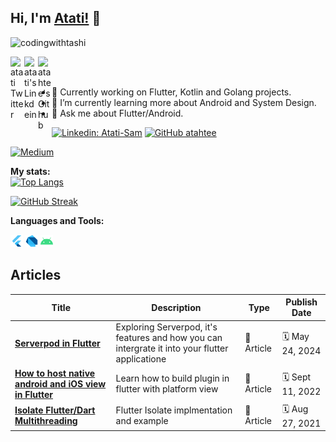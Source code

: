 ## Hi, I'm [Atati!](https://medium.com/@atatijr/) 👋

<p align="left"> <img src="https://komarev.com/ghpvc/?username=codingwithtashi&label=Views&color=blue&style=plastic" alt="codingwithtashi" /> </p>

<a href="https://twitter.com/atatwts">
  <img align="left" alt="atati Twitter" width="22px" src="https://cdn.jsdelivr.net/npm/simple-icons@v3/icons/twitter.svg" />
</a>
<a href="https://www.linkedin.com/in/atati-sam/">
  <img align="left" alt="atati's Linkdein" width="22px" src="https://cdn.jsdelivr.net/npm/simple-icons@v3/icons/linkedin.svg" />
</a>
<a href="https://github.com/atahtee">
  <img align="left" alt="atahtee's Github" width="22px" src="https://cdn.jsdelivr.net/npm/simple-icons@v3/icons/github.svg" />
</a>




<br/>
<br/>


- 🔭  Currently working on Flutter, Kotlin and Golang projects.
- 🌱 I’m currently learning more about Android and System Design.
- 💬 Ask me about Flutter/Android.




[![Linkedin: Atati-Sam](https://img.shields.io/badge/-atahtee-blue?style=flat-square&logo=Linkedin&logoColor=white&link=https://www.linkedin.com/in/atati-sam/)](https://www.linkedin.com/in/atati-sam)
[![GitHub atahtee](https://img.shields.io/github/followers/atahtee?label=follow&style=social)](https://github.com/atahtee)
<!-- [![YouTube](https://img.shields.io/youtube/channel/views/UCBLzUH7iDyY3pZWslcPJhJA?style=social)](https://youtube.com/c/codingwithtashi)    -->
[![Medium](https://img.shields.io/badge/Medium-12100E?style=for-the-badge&logo=medium&logoColor=white)]([https://medium.com/@atatijr])   

**My stats:**  
[![Top Langs](https://github-readme-stats.vercel.app/api/top-langs/?username=atahtee&layout=compact&theme=vision-friendly-dark)](https://github.com/atahtee)

[![GitHub Streak](http://github-readme-streak-stats.herokuapp.com?user=atahtee&theme=dark)](https://git.io/streak-stats)


**Languages and Tools:**  

<code><img height="20" src="https://raw.githubusercontent.com/github/explore/80688e429a7d4ef2fca1e82350fe8e3517d3494d/topics/flutter/flutter.png"></code>
<code><img height="20" src="https://raw.githubusercontent.com/github/explore/80688e429a7d4ef2fca1e82350fe8e3517d3494d/topics/dart/dart.png"></code>
<code><img height="20" src="https://raw.githubusercontent.com/github/explore/80688e429a7d4ef2fca1e82350fe8e3517d3494d/topics/android/android.png"></code>


  
## Articles
  
  
  
| **Title**                                                                                                                                                                                                              | **Description**                                                                                                                                                                                                                                                                                                                 | **Type** | **Publish Date** |
|------------------------------------------------------------------------------------------------------------------------------------------------------------------------------------------------------------------------|---------------------------------------------------------------------------------------------------------------------------------------------------------------------------------------------------------------------------------------------------------------------------------------------------------------------------------|----------|-------------------------|
| [**Serverpod in Flutter**](https://atatik.vercel.app/posts/token-based-authentication-with-fastify-jwts)                                                                                   |  Exploring Serverpod, it's features and how you can intergrate it into your flutter applicatione | 📄 Article  | 🗓 May 24, 2024     |
| [**How to host native android and iOS view in Flutter**](https://medium.com/flutter-community/flutter-platformview-how-to-host-native-android-and-ios-view-in-flutter-79259faebd91)                                                                                     | Learn how to build plugin in flutter with platform view | 📄 Article  | 🗓 Sept 11, 2022     |
| [**Isolate Flutter/Dart Multithreading**](https://codingwithtashi.medium.com/isoltate-flutter-dart-multithreading-cf5f67de9b46)                                                                                     |   Flutter Isolate implmentation and example | 📄 Article  | 🗓 Aug 27, 2021     |


</div>
